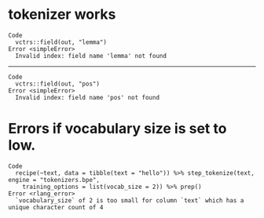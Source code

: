 # tokenizer works

    Code
      vctrs::field(out, "lemma")
    Error <simpleError>
      Invalid index: field name 'lemma' not found

---

    Code
      vctrs::field(out, "pos")
    Error <simpleError>
      Invalid index: field name 'pos' not found

# Errors if vocabulary size is set to low.

    Code
      recipe(~text, data = tibble(text = "hello")) %>% step_tokenize(text, engine = "tokenizers.bpe",
        training_options = list(vocab_size = 2)) %>% prep()
    Error <rlang_error>
      `vocabulary_size` of 2 is too small for column `text` which has a unique character count of 4

